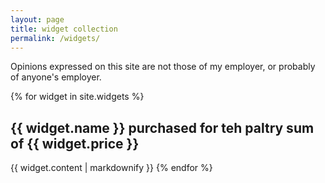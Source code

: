 ```yaml
---
layout: page
title: widget collection
permalink: /widgets/
---
```


Opinions expressed on this site are not those of my employer, or probably of
anyone's employer.

{% for widget in site.widgets %}

## {{ widget.name }} purchased for teh paltry sum of {{ widget.price }}
  
  {{ widget.content | markdownify }}
{% endfor %}
